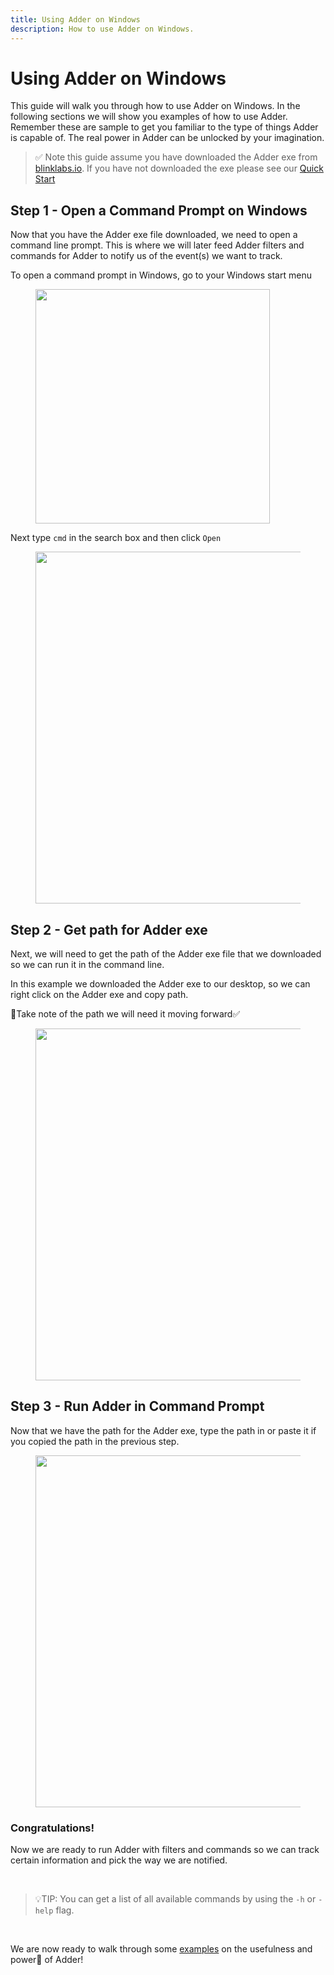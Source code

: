 ```yaml
---
title: Using Adder on Windows
description: How to use Adder on Windows.
---
```


# Using Adder on Windows

This guide will walk you through how to use Adder on Windows. In the following sections we will show you examples of how to use Adder. Remember these are sample to get you familiar to the type of things Adder is capable of. The real power in Adder can be unlocked by your imagination.

> ✅ Note this guide assume you have downloaded the Adder exe from <a href="https://blinklabs.io/projects-open-source" target="_blank">blinklabs.io</a>. If you have not downloaded the exe please see our [Quick Start](../quick-start-overview)

## Step 1 - Open a Command Prompt on Windows

Now that you have the Adder exe file downloaded, we need to open a command line prompt. This is where we will later feed Adder filters and commands for Adder to notify us of the event(s) we want to track.



To open a command prompt in Windows, go to your Windows start menu

<div align="left"><figure><img src="adder/windows_start_menu.png" alt="" width="375"></figure></div></p>



Next type `cmd` in the search box and then click `Open`

<div align="left"><figure><img src="adder/windows_search_cmd.png" alt="" width="563"></figure></div>

## Step 2 - Get path for Adder exe

Next, we will need to get the path of the Adder exe file that we downloaded so we can run it in the command line.

In this example we downloaded the Adder exe to our desktop, so we can right click on the Adder exe and copy path.

📝Take note of the path we will need it moving forward✅

<div align="left"><figure><img src="adder/adder_exe_path.png" alt="" width="563"><figcaption></figcaption></figure></div>

## Step 3 - Run Adder in Command Prompt

Now that we have the path for the Adder exe, type the path in or paste it if you copied the path in the previous step.

<div align="left"><figure><img src="adder/cmd_paste_path.png" alt="" width="563"><figcaption></figcaption></figure></div>

### Congratulations!

Now we are ready to run Adder with filters and commands so we can track certain information and pick the way we are notified.

<br />


> 💡TIP: You can get a list of all available commands by using the `-h` or `-help` flag.

<br />


We are now ready to walk through some [examples](../using-adder-examples-desc) on the usefulness and power💪 of Adder!

